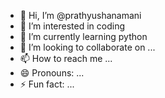 - 👋 Hi, I’m @prathyushanamani
- 👀 I’m interested in coding
- 🌱 I’m currently learning python
- 💞️ I’m looking to collaborate on ...
- 📫 How to reach me ...
- 😄 Pronouns: ...
- ⚡ Fun fact: ...

<!---
prathyushanamnai/prathyushanamnai is a ✨ special ✨ repository because its `README.md` (this file) appears on your GitHub profile.
You can click the Preview link to take a look at your changes.
--->
